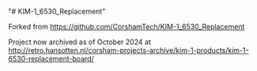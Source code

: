 "# KIM-1_6530_Replacement" 

Forked from https://github.com/CorshamTech/KIM-1_6530_Replacement

Project now archived as of October 2024 at http://retro.hansotten.nl/corsham-projects-archive/kim-1-products/kim-1-6530-replacement-board/
